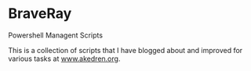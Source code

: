 # BraveRay
Powershell Managent Scripts

This is a collection of scripts that I have blogged about and improved for various tasks at www.akedren.org.
